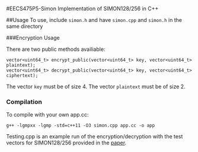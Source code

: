 #EECS475P5-Simon
Implementation of SIMON128/256 in C++

##Usage
To use, include `simon.h` and have `simon.cpp` and `simon.h` in the same directory

###Encryption Usage

There are two public methods availiable:

	vector<uint64_t> encrypt_public(vector<uint64_t> key, vector<uint64_t> plaintext);
	vector<uint64_t> decrypt_public(vector<uint64_t> key, vector<uint64_t> ciphertext);

The vector `key` must be of size 4.
The vector `plaintext` must be of size 2.

### Compilation 

To compile with your own app.cc:

	g++ -lgmpxx -lgmp -std=c++11 -O3 simon.cpp app.cc -o app

Testing.cpp is an example run of the encryption/decryption with the test vectors for SIMON128/256 provided in the [paper](https://eprint.iacr.org/2013/404.pdf).
	

